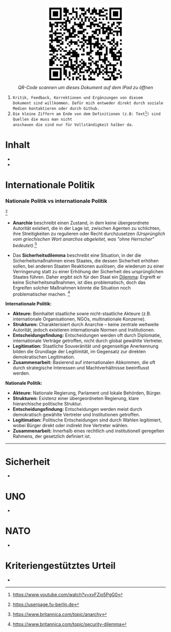 <p align="center">
	<img src="Img/qr_gk_klas1.png" width="250"  title="qr code">
	<br>
	<em>QR-Code scannen um dieses Dokument auf dem IPad zu öffnen</em>
</p>

1. <code>Kritik, Feedback, Korrektionen und Ergänzungen von diesem Dokument sind willkommen. Dafür mich entweder direkt durch soziale Medien kontaktieren oder durch Github.</code>
2. <code>Die kleine Ziffern am Ende von dem Definitionen (z.B: Text[^999]) sind Quellen die muss man nicht anschauen die sind nur für Vollständigkeit halber da.</code>
[^999]: https://www.youtube.com/watch?v=xvFZjo5PgG0

# Inhalt
-
-

# Internationale Politik
### Nationale Politik vs internationale Politik
[^1]
[^1]: https://userpage.fu-berlin.de

- **Anarchie** beschreibt einen Zustand, in dem keine übergeordnete Autorität existiert, die in der Lage ist, zwischen Agenten zu schlichten, ihre Streitigkeiten zu regulieren oder Recht durchzusetzen *(Ursprünglich vom griechischen Wort anarchos abgeleitet, was "ohne Herrscher" bedeutet)*.[^2]
[^2]: https://www.britannica.com/topic/anarchy
- Das **Sicherheitsdilemma** beschreibt eine Situation, in der die Sicherheitsmaßnahmen eines Staates, die dessen Sicherheit erhöhen sollen, bei anderen Staaten Reaktionen auslösen, die wiederum zu einer Verringerung statt zu einer Erhöhung der Sicherheit des ursprünglichen Staates führen. Daher ergibt sich für den Staat ein [Dilemma](https://en.wikipedia.org/wiki/Dilemma): Ergreift er keine Sicherheitsmaßnahmen, ist dies problematisch, doch das Ergreifen solcher Maßnahmen könnte die Situation noch problematischer machen. [^3]
[^3]: https://www.britannica.com/topic/security-dilemma

**Internationale Politik:**
- **Akteure:** Beinhaltet staatliche sowie nicht-staatliche Akteure (z.B. internationale Organisationen, NGOs, multinationale Konzerne).
- **Strukturen:** Charakterisiert durch Anarchie – keine zentrale weltweite Autorität, jedoch existieren internationale Normen und Institutionen.
- **Entscheidungsfindung:** Entscheidungen werden oft durch Diplomatie, internationale Verträge getroffen, nicht durch global gewählte Vertreter.
- **Legitimation:** Staatliche Souveränität und gegenseitige Anerkennung bilden die Grundlage der Legitimität, im Gegensatz zur direkten demokratischen Legitimation.
- **Zusammenarbeit:** Basierend auf internationalen Abkommen, die oft durch strategische Interessen und Machtverhältnisse beeinflusst werden.

**Nationale Politik:**
- **Akteure:** Nationale Regierung, Parlament und lokale Behörden, Bürger.
- **Strukturen:** Existenz einer übergeordneten Regierung, klare hierarchische politische Struktur.
- **Entscheidungsfindung:** Entscheidungen werden meist durch demokratisch gewählte Vertreter und Institutionen getroffen.
- **Legitimation:** Politische Entscheidungen sind durch Wahlen legitimiert, wobei Bürger direkt oder indirekt ihre Vertreter wählen.
- **Zusammenarbeit:** Innerhalb eines rechtlich und institutionell geregelten Rahmens, der gesetzlich definiert ist.

---


 




# Sicherheit
-
# UNO
-
# NATO
-
# Kriteriengestütztes Urteil
-
